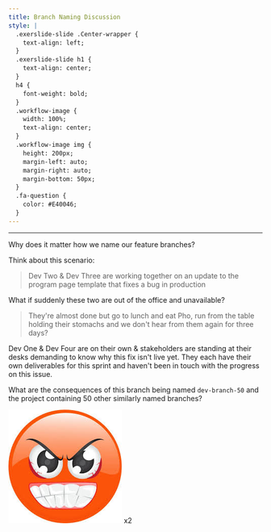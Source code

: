 ```yaml
---
title: Branch Naming Discussion
style: |
  .exerslide-slide .Center-wrapper {
    text-align: left;
  }
  .exerslide-slide h1 {
    text-align: center;
  }
  h4 {
    font-weight: bold;
  }
  .workflow-image {
    width: 100%;
    text-align: center;
  }
  .workflow-image img {
    height: 200px;
    margin-left: auto;
    margin-right: auto;
    margin-bottom: 50px;
  }
  .fa-question {
    color: #E40046;
  }
---
```

---
Why does it matter how we name our feature branches?

Think about this scenario:

> Dev Two & Dev Three are working together on an update to the program page template that fixes a bug in production

<i class="fa fa-question fa-lg"></i> What if suddenly these two are out of the office and unavailable?

>They're almost done but go to lunch and eat Pho, run from the table holding their stomachs and we don't hear from them again for three days?
  
Dev One & Dev Four are on their own & stakeholders are standing at their desks demanding to know why this fix isn't live yet.  They each have their own deliverables for this sprint and haven't been in touch with the progress on this issue.

What are the consequences of this branch being named `dev-branch-50` and the project containing 50 other similarly named branches?

<div class="workflow-image">
<img src="./angry-emoji.jpeg" /> x2
</div>
